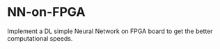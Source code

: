 # NN-on-FPGA
Implement a DL simple Neural Network on FPGA board to get the better computational speeds.
